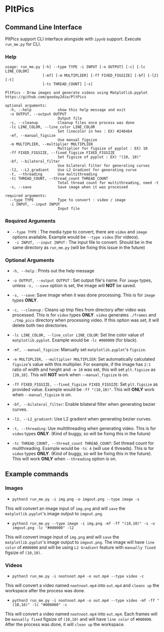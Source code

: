 # PltPics
## Command Line Interface
PltPics support CLI interface alongside with `ipynb` support. Execute `run_me.py` for CLI.

### Help
```
usage: run_me.py [-h] --type TYPE -i INPUT [-o OUTPUT] [-c] [-lc LINE_COLOR]
                 [-mf] [-m MULTIPLIER] [-ff FIXED_FIGSIZE] [-bf] [-l2] [-t]
                 [-tc THREAD_COUNT] [-s]

PltPics - Draw images and generate videos using Matplotlib.pyplot
https://github.com/gooday2die/PltPics

optional arguments:
  -h, --help            show this help message and exit
  -o OUTPUT, --output OUTPUT
                        Output file
  -c, --cleanup         Cleanup files once process was done
  -lc LINE_COLOR, --line_color LINE_COLOR
                        Set linecolor in hex : EX) #2464b4
  -mf, --manual_figsize
                        Use manual figsize
  -m MULTIPLIER, --multiplier MULTIPLIER
                        Multiplier for figsize of pyplot : EX) 10
  -ff FIXED_FIGSIZE, --fixed_figsize FIXED_FIGSIZE
                        Set figsize of pyplot : EX) "(10, 10)"
  -bf, --bilateral_filter
                        Use bilateral filter for generating curves
  -l2, --L2_gradient    Use L2 Gradient for generating curve
  -t, --threading       Use multithreading
  -tc THREAD_COUNT, --thread_count THREAD_COUNT
                        Total thread count for multithreading, need -t
  -s, --save            Save image when it was processed

required arguments:
  --type TYPE           Type to convert : video / image
  -i INPUT, --input INPUT
                        Input file

```

### Required Arguments
- `--type TYPE` : The media type to convert, there are `video` and `image` options available. Example would be `--type video` (for videos).
- ` -i INPUT, --input INPUT` : The input file to convert. Should be in the same directory as `run_me.py` (will be fixing this issue in the future)

### Optional Arguments
- `-h, --help` : Prints out the help message

- `-o OUTPUT, --output OUTPUT` : Set output file's name. For `image` types, unless `-s, --save` option is set, the image will **NOT** be saved.

- `-s, --save`: Save image when it was done processing. This is for `image` types **ONLY**.

- `-c, --cleanup` : Cleans up tmp files from directory after video was processed. This is for `video` types **ONLY**. `video` generates `./frames` and `./tmp_pics` directory when processing video. If this option was set, it will delete both two directories.

- `-lc LINE_COLOR, --line_color LINE_COLOR`: Set line color value of `matplotlib.pyplot`. Example would be `-lc #000000` (for black).

- `-mf, --manual_figsize`: Manually set `matplotlib.pyplot`'s `figsize`.

- `-m MULTIPLIER, --multiplier MULTIPLIER`: Set automatically calculated `figsize`'s value with this multiplier. For example, if the image has `2:1` ratio of width and height and `-m 10` was set, this will set `plt.figsize` as `[20,10]`. This will **NOT** work when `--manual_figsize` is on.

- `-ff FIXED_FIGSIZE, --fixed_figsize FIXED_FIGSIZE`: Set `plt.figsize` as provided value. Example would be `-ff "(10,10)"`. This will **ONLY** work when `--manual_figsize` is on.

- `-bf, --bilateral_filter`: Enable bilateral filter when generating bezier curves.

- `-l2, --L2_gradient`: Use L2 gradient when generating bezier curves.

- `-t, --threading`: Use multithreading when generating video. This is for `video` types **ONLY**. (Kind of buggy, so will be fixing this in the future)

- `-tc THREAD_COUNT, --thread_count THREAD_COUNT`: Set thread count for mulithreading. Example would be `-tc 4` (will use 4 threads). This is for `video` types **ONLY**. (Kind of buggy, so will be fixing this in the future). This will work **ONLY** when `--threading` option is on.

## Example commands
### Images
-  `python3 run_me.py -i img.png -o imgout.png --type image -s` 

This will convert an image input of `img.png` and will `save` the `matplotlib.pyplot`'s image output to `imgout.png`.

- `python3 run_me.py --type image -i img.png -mf -ff "(10,10)" -s -o imgout.png -lc "#000000" -l2`

This will convert image input of `img.png` and will `save` the `matplotlib.pyplot`'s image output to `imgout.png`. The image will have `line color` of `#000000` and will be using `L2 Gradient` feature with `manually fixed` figsize of `(10,10)`. 

### Videos
- `python3 run_me.py -i nootnoot.mp4 -o out.mp4 --type video -c`

This will convert a video named `nootnoot.mp4` into `out.mp4` and `cleans up` the workspace after the process was done.

- `python3 run_me.py -i nootnoot.mp4 -o out.mp4 --type video -mf -ff "(10,10)" -lc "#000000" -c`

This will convert a video named `nootnoot.mp4` into `out.mp4`. Each frames will be `manually fixed` figsize of `(10,10)` and will have `line color` of `#000000`. After the process was done, it will `clean up` the workspace.
